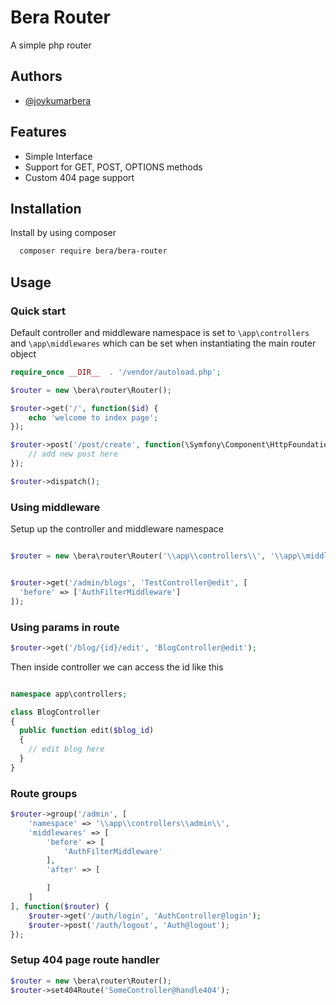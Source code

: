 
# Bera Router

A simple php router

## Authors

- [@joykumarbera](https://www.github.com/joykumarbera)

## Features

- Simple Interface
- Support for GET, POST, OPTIONS methods
- Custom 404 page support

## Installation

Install by using composer

```bash
  composer require bera/bera-router
```
    
## Usage

### Quick start

Default controller and middleware namespace is set to ```\app\controllers``` and ```\app\middlewares``` which can be set when instantiating the main router object

```php
require_once __DIR__  . '/vendor/autoload.php';

$router = new \bera\router\Router();

$router->get('/', function($id) {
    echo 'welcome to index page';
});

$router->post('/post/create', function(\Symfony\Component\HttpFoundation\Request $request, \Symfony\Component\HttpFoundation\Respone $response) {
    // add new post here
});

$router->dispatch();
```

### Using middleware

Setup up the controller and middleware namespace

```php

$router = new \bera\router\Router('\\app\\controllers\\', '\\app\\middlewares\\');


$router->get('/admin/blogs', 'TestController@edit', [
  'before' => ['AuthFilterMiddleware']
]);
```

### Using params in route

```php
$router->get('/blog/{id}/edit', 'BlogController@edit');
```

Then inside controller we can access the id like this

```php

namespace app\controllers;

class BlogController
{
  public function edit($blog_id)
  {
    // edit blog here
  }
}
```
### Route groups

```php
$router->group('/admin', [
    'namespace' => '\\app\\controllers\\admin\\',
    'middlewares' => [
        'before' => [
            'AuthFilterMiddleware'
        ],
        'after' => [

        ]
    ]
], function($router) {
    $router->get('/auth/login', 'AuthController@login');
    $router->post('/auth/logout', 'Auth@logout');
});
```

### Setup 404 page route handler

```php
$router = new \bera\router\Router();
$router->set404Route('SomeController@handle404');
```